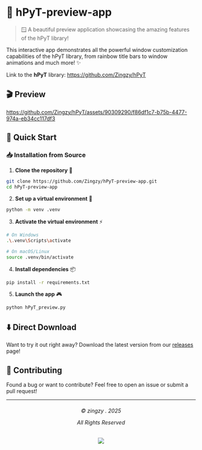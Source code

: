 # 🎨 hPyT-preview-app

> 🪟 A beautiful preview application showcasing the amazing features of the hPyT library!

This interactive app demonstrates all the powerful window customization capabilities of the hPyT library, from rainbow title bars to window animations and much more! ✨

Link to the **hPyT** library: https://github.com/Zingzy/hPyT

## 🎬 Preview

https://github.com/Zingzy/hPyT/assets/90309290/f86df1c7-b75b-4477-974a-eb34cc117df3

## 🚀 Quick Start

### 📥 Installation from Source

1. **Clone the repository** 📂
```bash
git clone https://github.com/Zingzy/hPyT-preview-app.git
cd hPyT-preview-app
```

2. **Set up a virtual environment** 🔧
```bash
python -m venv .venv
```

3. **Activate the virtual environment** ⚡
```bash
# On Windows
.\.venv\Scripts\activate

# On macOS/Linux
source .venv/bin/activate
```

4. **Install dependencies** 📦
```bash
pip install -r requirements.txt
```

5. **Launch the app** 🎮
```bash
python hPyT_preview.py
```

## ⬇️ Direct Download

Want to try it out right away? Download the latest version from our [releases](https://github.com/Zingzy/hPyT-preview-app/releases/latest) page!

## 🤝 Contributing

Found a bug or want to contribute? Feel free to open an issue or submit a pull request!

---

<h6 align="center">
© zingzy . 2025

All Rights Reserved</h6>

<p align="center">
	<a href="https://github.com/zingzy/hPyT-preview-app/blob/main/LICENSE"><img src="https://img.shields.io/static/v1.svg?style=for-the-badge&label=License&message=Apache-2.0&logoColor=d9e0ee&colorA=363a4f&colorB=b7bdf8"/></a>
</p>

